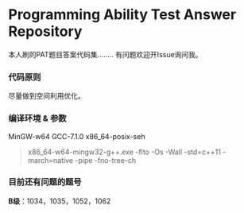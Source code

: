 # Programming Ability Test Answer Repository
本人刷的PAT题目答案代码集........
有问题欢迎开Issue询问我。

### 代码原则
尽量做到空间利用优化。

### 编译环境 & 参数
MinGW-w64 GCC-7.1.0 x86_64-posix-seh
> x86_64-w64-mingw32-g++.exe -flto -Os -Wall -std=c++11 -march=native -pipe -fno-tree-ch

### 目前还有问题的题号

**B级**：1034，1035，1052，1062

